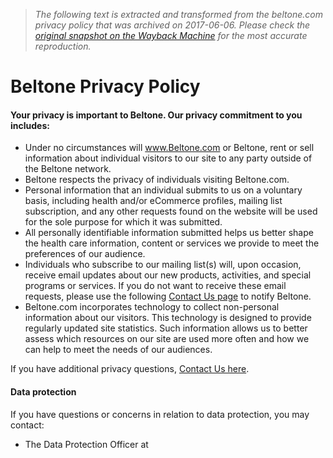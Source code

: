 > *The following text is extracted and transformed from the beltone.com privacy policy that was archived on 2017-06-06. Please check the [original snapshot on the Wayback Machine](https://web.archive.org/web/20170606184345id_/https%3A//www.beltone.com/privacy-policy.aspx) for the most accurate reproduction.*

# Beltone Privacy Policy

#### Your privacy is important to Beltone. Our privacy commitment to you includes:

  * Under no circumstances will www.Beltone.com or Beltone, rent or sell information about individual visitors to our site to any party outside of the Beltone network.
  * Beltone respects the privacy of individuals visiting Beltone.com.
  * Personal information that an individual submits to us on a voluntary basis, including health and/or eCommerce profiles, mailing list subscription, and any other requests found on the website will be used for the sole purpose for which it was submitted.
  * All personally identifiable information submitted helps us better shape the health care information, content or services we provide to meet the preferences of our audience.
  * Individuals who subscribe to our mailing list(s) will, upon occasion, receive email updates about our new products, activities, and special programs or services. If you do not want to receive these email requests, please use the following [Contact Us page](https://web.archive.org/web/20170606184345id_/https%3A//www.beltone.com/contact-us.aspx) to notify Beltone.
  * Beltone.com incorporates technology to collect non-personal information about our visitors. This technology is designed to provide regularly updated site statistics. Such information allows us to better assess which resources on our site are used more often and how we can help to meet the needs of our audiences.



If you have additional privacy questions, [Contact Us here](https://web.archive.org/web/20170606184345id_/https%3A//www.beltone.com/contact-us.aspx).

#### Data protection

If you have questions or concerns in relation to data protection, you may contact: 

  * The Data Protection Officer at 


